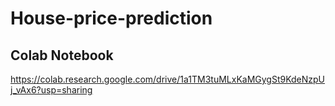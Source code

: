 # House-price-prediction
## Colab Notebook 
https://colab.research.google.com/drive/1a1TM3tuMLxKaMGygSt9KdeNzpUj_vAx6?usp=sharing
